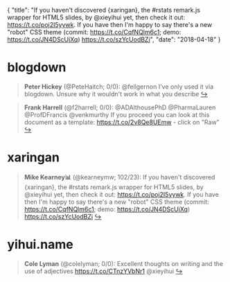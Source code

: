 {
  "title": "If you haven't discovered {xaringan}, the #rstats remark.js wrapper for HTML5 slides, by @xieyihui yet, then check it out: https://t.co/poj2I5yywk. If you have then I'm happy to say there's a new \"robot\" CSS theme (commit: https://t.co/CqfNQlm6c1; demo: https://t.co/JN4DScUjXq) https://t.co/szYcUodBZi",
  "date": "2018-04-18"
}

# blogdown

> **Peter Hickey** (@PeteHaitch; 0/0): @fellgernon I've only used it via blogdown. Unsure why it wouldn't work in what you describe  [&#8618;](https://twitter.com/xieyihui/status/986400612668596224)

<!-- -->


> **Frank Harrell** (@f2harrell; 0/0): @ADAlthousePhD @PharmaLauren @ProfDFrancis @venkmurthy If you proceed you can look at this document as a template: https://t.co/2v8Qe8UEmw - click on "Raw"  [&#8618;](https://twitter.com/xieyihui/status/986308761257234432)

<!-- -->


# xaringan

> **Mike Kearney📊** (@kearneymw; 102/23): If you haven't discovered {xaringan}, the #rstats remark.js wrapper for HTML5 slides, by @xieyihui yet, then check it out: https://t.co/poj2I5yywk. If you have then I'm happy to say there's a new "robot" CSS theme (commit: https://t.co/CqfNQlm6c1; demo: https://t.co/JN4DScUjXq) https://t.co/szYcUodBZi  [&#8618;](https://twitter.com/xieyihui/status/986240379216277504)

<!-- -->


# yihui.name

> **Cole Lyman** (@colelyman; 0/0): Excellent thoughts on writing and the use of adjectives https://t.co/CTnzYVbNr1 @xieyihui  [&#8618;](https://twitter.com/xieyihui/status/986327591182254080)

<!-- -->


